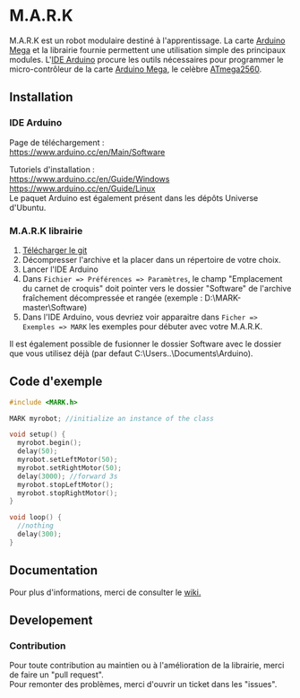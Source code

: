 # M.A.R.K

M.A.R.K est un robot modulaire destiné à l'apprentissage. La carte [Arduino Mega] et la librairie fournie permettent une utilisation simple des principaux modules. L'[IDE Arduino] procure les outils nécessaires pour programmer le micro-contrôleur de la carte [Arduino Mega], le celèbre [ATmega2560]. 

[IDE Arduino]: https://www.arduino.cc/en/Main/Software/
[Arduino Mega]:https://www.generationrobots.com/fr/401945-arduino-mega-2560-rev3.html
[ATmega2560]: http://ww1.microchip.com/downloads/en/devicedoc/atmel-2549-8-bit-avr-microcontroller-atmega640-1280-1281-2560-2561_datasheet.pdf

## Installation

### IDE Arduino
Page de téléchargement : <br />
https://www.arduino.cc/en/Main/Software

Tutoriels d'installation : <br />
https://www.arduino.cc/en/Guide/Windows<br />
https://www.arduino.cc/en/Guide/Linux <br />
Le paquet Arduino est également présent dans les dépôts Universe d'Ubuntu.

### M.A.R.K librairie

1. [Télécharger le git](https://github.com/generationrobots-lab/MARK/archive/master.zip)
2. Décompresser l'archive et la placer dans un répertoire de votre choix.
3. Lancer l'IDE Arduino 
4. Dans  `Fichier => Préférences => Paramètres`, le champ "Emplacement du carnet de croquis" doit pointer vers le dossier "Software" de l'archive fraîchement décompressée et rangée (exemple : D:\MARK-master\Software)
5. Dans l'IDE Arduino, vous devriez voir apparaitre dans `Ficher => Exemples => MARK` les exemples pour débuter avec votre M.A.R.K.


Il est également possible de fusionner le dossier Software avec le dossier que vous utilisez déjà (par defaut C:\Users\..\Documents\Arduino).

## Code d'exemple 

```c++
#include <MARK.h>

MARK myrobot; //initialize an instance of the class

void setup() {
  myrobot.begin();
  delay(50);
  myrobot.setLeftMotor(50);
  myrobot.setRightMotor(50);
  delay(3000); //forward 3s
  myrobot.stopLeftMotor();
  myrobot.stopRightMotor();
}

void loop() {
  //nothing
  delay(300);
}

```

## Documentation
Pour plus d'informations, merci de consulter le [wiki.](https://github.com/generationrobots-lab/MARK/wiki)

## Developement

### Contribution


Pour toute contribution au maintien ou à l'amélioration de la librairie, merci de faire un "pull request".  <br />
Pour remonter des problèmes, merci d'ouvrir un ticket dans les "issues".
